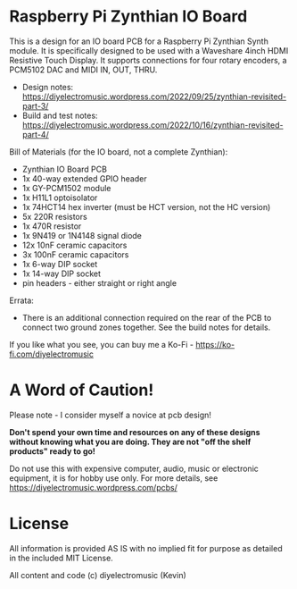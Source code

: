 # Raspberry Pi Zynthian IO Board

This is a design for an IO board PCB for a Raspberry Pi Zynthian Synth module. It is specifically designed to be used with a Waveshare 4inch HDMI Resistive Touch Display.  It supports connections for four rotary encoders, a PCM5102 DAC and MIDI IN, OUT, THRU.

- Design notes: https://diyelectromusic.wordpress.com/2022/09/25/zynthian-revisited-part-3/
- Build and test notes: https://diyelectromusic.wordpress.com/2022/10/16/zynthian-revisited-part-4/

Bill of Materials (for the IO board, not a complete Zynthian):
- Zynthian IO Board PCB
- 1x 40-way extended GPIO header
- 1x GY-PCM1502 module
- 1x H11L1 optoisolator
- 1x 74HCT14 hex inverter (must be HCT version, not the HC version)
- 5x 220R resistors
- 1x 470R resistor
- 1x 9N419 or 1N4148 signal diode
- 12x 10nF ceramic capacitors
- 3x 100nF ceramic capacitors
- 1x 6-way DIP socket
- 1x 14-way DIP socket
- pin headers - either straight or right angle

Errata:
- There is an additional connection required on the rear of the PCB to connect two ground zones together.  See the build notes for details.

If you like what you see, you can buy me a Ko-Fi - https://ko-fi.com/diyelectromusic

#  A Word of Caution!

Please note - I consider myself a novice at pcb design!

**Don't spend your own time and resources on any of these designs without knowing what you are doing.  They are not "off the shelf products" ready to go!**

Do not use this with expensive computer, audio, music or electronic equipment, it is for hobby use only.  For more details, see https://diyelectromusic.wordpress.com/pcbs/

# License

All information is provided AS IS with no implied fit for purpose as detailed in the included MIT License.

All content and code (c) diyelectromusic (Kevin)

